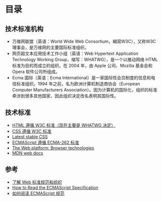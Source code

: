 # 目录

## 技术标准机构

- 万维网联盟（英语：World Wide Web Consortium，縮寫W3C），又称W3C理事会，是万维网的主要国际标准组织。
- 网页超文本应用技术工作小组（英语：Web Hypertext Application Technology Working Group，缩写：WHATWG），是一个以推动网络 HTML 标准为目的而成立的组织。在 2004 年，由 Apple 公司、Mozilla 基金会和 Opera 软件公司所组成。
- Ecma 国际（英语：Ecma International）是一家国际性会员制度的信息和电信标准组织。1994 年之前，名为欧洲计算机制造商协会（European Computer Manufacturers Association）。因为计算机的国际化，组织的标准牵涉到很多其他国家，因此组织决定改名表明其国际性。

## 技术标准

- [HTML 遵循 W3C 标准（现在主要是 WHATWG 决定）](https://html.spec.whatwg.org/)
- [CSS 遵循 W3C 标准](https://www.w3.org/Style/CSS/)
- [Latest stable CSS](https://www.w3.org/TR/CSS/)
- [ECMAScript 遵循 ECMA-262 标准](https://www.ecma-international.org/publications/standards/Ecma-262.htm)
- [The Web platform: Browser technologies](https://platform.html5.org/)
- [MDN web docs](https://developer.mozilla.org/)

## 参考

- [了解 Web 标准规范和组织](https://juejin.im/post/5c700b1de51d457fd033f496)
- [How to Read the ECMAScript Specification](https://timothygu.me/es-howto/)
- [如何阅读 ECMAScript 规范](https://juejin.im/post/5ce354ace51d454d544abea7)


